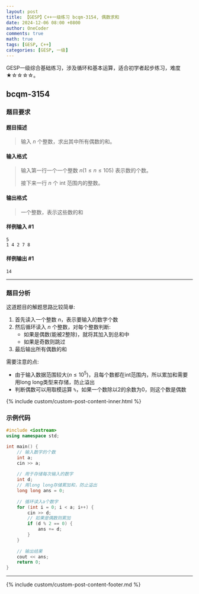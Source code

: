 ```yaml
---
layout: post
title: 【GESP】C++一级练习 bcqm-3154, 偶数求和
date: 2024-12-06 08:00 +0800
author: OneCoder
comments: true
math: true
tags: [GESP, C++]
categories: [GESP, 一级]
---
```

GESP一级综合基础练习，涉及循环和基本运算，适合初学者起步练习，难度★☆☆☆☆。

<!--more-->

## bcqm-3154

### 题目要求

#### 题目描述

>输入 $n$ 个整数，求出其中所有偶数的和。

#### 输入格式

>输入第一行一个一个整数 $n(1≤n≤105)$ 表示数的个数。
>
>接下来一行 $n$ 个 int 范围内的整数。

#### 输出格式

>一个整数，表示这些数的和

#### 样例输入 #1

```console
5
1 4 2 7 8
```

#### 样例输出 #1

```console
14
```

---

### 题目分析

这道题目的解题思路比较简单:

1. 首先读入一个整数 $n$，表示要输入的数字个数
2. 然后循环读入 $n$ 个整数，对每个整数判断:
   - 如果是偶数(能被2整除)，就将其加入到总和中
   - 如果是奇数则跳过
3. 最后输出所有偶数的和

需要注意的点:

- 由于输入数据范围较大$(n≤10^5)$，且每个数都在int范围内，所以累加和需要用long long类型来存储，防止溢出
- 判断偶数可以用取模运算 `%`，如果一个数除以2的余数为0，则这个数是偶数

{% include custom/custom-post-content-inner.html %}

### 示例代码

```cpp
#include <iostream>
using namespace std;

int main() {
    // 输入数字的个数
    int a;
    cin >> a;
    
    // 用于存储每次输入的数字
    int d;
    // 用long long存储累加和，防止溢出
    long long ans = 0;
    
    // 循环读入a个数字
    for (int i = 0; i < a; i++) {
        cin >> d;
        // 如果是偶数则累加
        if (d % 2 == 0) {
            ans += d;
        }
    }
    
    // 输出结果
    cout << ans;
    return 0;
}
```

---

{% include custom/custom-post-content-footer.md %}
